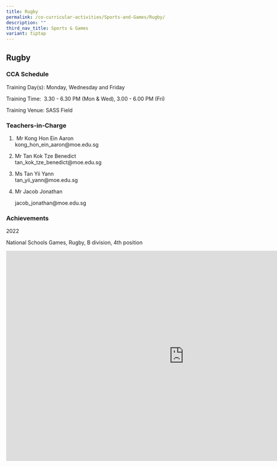 ```yaml
---
title: Rugby
permalink: /co-curricular-activities/Sports-and-Games/Rugby/
description: ""
third_nav_title: Sports & Games
variant: tiptap
---
```

<h2>Rugby</h2><h3>CCA Schedule</h3><p>Training Day(s): Monday, Wednesday and Friday</p><p>Training Time: &nbsp;3.30 - 6.30 PM (Mon &amp; Wed), 3.00 - 6.00 PM (Fri)</p><p>Training Venue: SASS Field</p><h3>Teachers-in-Charge</h3><ol><li><p>&nbsp;Mr Kong Hon Ein Aaron <br>kong_hon_ein_aaron@moe.edu.sg</p></li><li><p>Mr Tan Kok Tze Benedict <br>tan_kok_tze_benedict@moe.edu.sg</p></li><li><p>Ms Tan Yii Yann&nbsp; <br>tan_yii_yann@moe.edu.sg</p></li><li><p>Mr Jacob Jonathan</p><p>jacob_jonathan@moe.edu.sg &nbsp; &nbsp;</p></li></ol><h3>Achievements</h3><p>2022</p><p>National Schools Games, Rugby, B division, 4th position</p><div class="iframe-wrapper"><iframe height="569" width="960" allowfullscreen="true" frameborder="0" src="https://docs.google.com/presentation/d/e/2PACX-1vS5-Rg4xnqq24dNnIBR4H0wBK505duh0_cHb9sDkLH9gH31Rk9DAjv_h6fx5V10uT9GGf1VPXwGuktP/embed?start=false&amp;loop=false&amp;delayms=3000"></iframe></div><p></p>